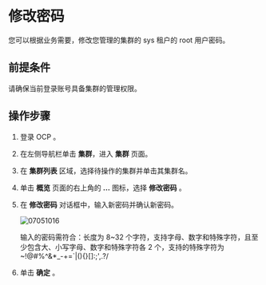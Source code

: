 修改密码
=========================

您可以根据业务需要，修改您管理的集群的 sys 租户的 root 用户密码。

前提条件
-------------------------

请确保当前登录账号具备集群的管理权限。

操作步骤
-------------------------

1. 登录 OCP 。

2. 在左侧导航栏单击 **集群**，进入 **集群** 页面。

3. 在 **集群列表** 区域，选择待操作的集群并单击其集群名。

4. 单击 **概览** 页面的右上角的 **...** 图标，选择 **修改密码** 。

5. 在 **修改密码** 对话框中，输入新密码并确认新密码。

   ![07051016](https://obbusiness-private.oss-cn-shanghai.aliyuncs.com/doc/img/ocp/403-cn/%E4%BF%AE%E6%94%B9%E9%9B%86%E7%BE%A4%E5%AF%86%E7%A0%81.png)

   输入的密码需符合：长度为 8\~32 个字符，支持字母、数字和特殊字符，且至少包含大、小写字母、数字和特殊字符各 2 个，支持的特殊字符为 \~!@#%\^\&\*_-+=\`\|(){}\[\]:;',.?/

6. 单击 **确定** 。
